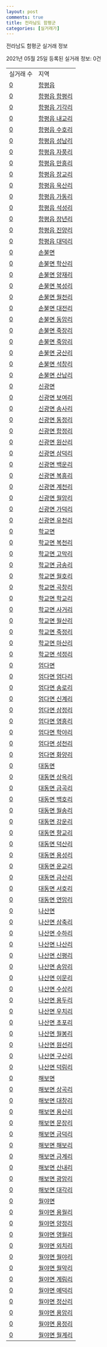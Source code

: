 ```yaml
---
layout: post
comments: true
title: 전라남도 함평군
categories: [실거래가]
---
```


전라남도 함평군 실거래 정보

2021년 05월 25일 등록된 실거래 정보: 0건


<table>
  <tr>
    <td>실거래 수</td>
    <td>지역</td>
  </tr>

  
  <tr>
    <td><a href="4686025000.html">0</a></td>
    <td><a href="4686025000.html">함평읍</a></td>
  </tr>
    

  <tr>
    <td><a href="4686025021.html">0</a></td>
    <td><a href="4686025021.html">함평읍 함평리</a></td>
  </tr>
    

  <tr>
    <td><a href="4686025022.html">0</a></td>
    <td><a href="4686025022.html">함평읍 기각리</a></td>
  </tr>
    

  <tr>
    <td><a href="4686025023.html">0</a></td>
    <td><a href="4686025023.html">함평읍 내교리</a></td>
  </tr>
    

  <tr>
    <td><a href="4686025024.html">0</a></td>
    <td><a href="4686025024.html">함평읍 수호리</a></td>
  </tr>
    

  <tr>
    <td><a href="4686025025.html">0</a></td>
    <td><a href="4686025025.html">함평읍 성남리</a></td>
  </tr>
    

  <tr>
    <td><a href="4686025026.html">0</a></td>
    <td><a href="4686025026.html">함평읍 자풍리</a></td>
  </tr>
    

  <tr>
    <td><a href="4686025027.html">0</a></td>
    <td><a href="4686025027.html">함평읍 만흥리</a></td>
  </tr>
    

  <tr>
    <td><a href="4686025028.html">0</a></td>
    <td><a href="4686025028.html">함평읍 장교리</a></td>
  </tr>
    

  <tr>
    <td><a href="4686025029.html">0</a></td>
    <td><a href="4686025029.html">함평읍 옥산리</a></td>
  </tr>
    

  <tr>
    <td><a href="4686025030.html">0</a></td>
    <td><a href="4686025030.html">함평읍 가동리</a></td>
  </tr>
    

  <tr>
    <td><a href="4686025031.html">0</a></td>
    <td><a href="4686025031.html">함평읍 석성리</a></td>
  </tr>
    

  <tr>
    <td><a href="4686025032.html">0</a></td>
    <td><a href="4686025032.html">함평읍 장년리</a></td>
  </tr>
    

  <tr>
    <td><a href="4686025033.html">0</a></td>
    <td><a href="4686025033.html">함평읍 진양리</a></td>
  </tr>
    

  <tr>
    <td><a href="4686025034.html">0</a></td>
    <td><a href="4686025034.html">함평읍 대덕리</a></td>
  </tr>
    

  <tr>
    <td><a href="4686031000.html">0</a></td>
    <td><a href="4686031000.html">손불면</a></td>
  </tr>
    

  <tr>
    <td><a href="4686031021.html">0</a></td>
    <td><a href="4686031021.html">손불면 학산리</a></td>
  </tr>
    

  <tr>
    <td><a href="4686031022.html">0</a></td>
    <td><a href="4686031022.html">손불면 양재리</a></td>
  </tr>
    

  <tr>
    <td><a href="4686031023.html">0</a></td>
    <td><a href="4686031023.html">손불면 북성리</a></td>
  </tr>
    

  <tr>
    <td><a href="4686031024.html">0</a></td>
    <td><a href="4686031024.html">손불면 월천리</a></td>
  </tr>
    

  <tr>
    <td><a href="4686031025.html">0</a></td>
    <td><a href="4686031025.html">손불면 대전리</a></td>
  </tr>
    

  <tr>
    <td><a href="4686031026.html">0</a></td>
    <td><a href="4686031026.html">손불면 동암리</a></td>
  </tr>
    

  <tr>
    <td><a href="4686031027.html">0</a></td>
    <td><a href="4686031027.html">손불면 죽장리</a></td>
  </tr>
    

  <tr>
    <td><a href="4686031028.html">0</a></td>
    <td><a href="4686031028.html">손불면 죽암리</a></td>
  </tr>
    

  <tr>
    <td><a href="4686031029.html">0</a></td>
    <td><a href="4686031029.html">손불면 궁산리</a></td>
  </tr>
    

  <tr>
    <td><a href="4686031030.html">0</a></td>
    <td><a href="4686031030.html">손불면 석창리</a></td>
  </tr>
    

  <tr>
    <td><a href="4686031031.html">0</a></td>
    <td><a href="4686031031.html">손불면 산남리</a></td>
  </tr>
    

  <tr>
    <td><a href="4686032000.html">0</a></td>
    <td><a href="4686032000.html">신광면</a></td>
  </tr>
    

  <tr>
    <td><a href="4686032021.html">0</a></td>
    <td><a href="4686032021.html">신광면 보여리</a></td>
  </tr>
    

  <tr>
    <td><a href="4686032022.html">0</a></td>
    <td><a href="4686032022.html">신광면 송사리</a></td>
  </tr>
    

  <tr>
    <td><a href="4686032023.html">0</a></td>
    <td><a href="4686032023.html">신광면 동정리</a></td>
  </tr>
    

  <tr>
    <td><a href="4686032024.html">0</a></td>
    <td><a href="4686032024.html">신광면 함정리</a></td>
  </tr>
    

  <tr>
    <td><a href="4686032025.html">0</a></td>
    <td><a href="4686032025.html">신광면 원산리</a></td>
  </tr>
    

  <tr>
    <td><a href="4686032026.html">0</a></td>
    <td><a href="4686032026.html">신광면 삼덕리</a></td>
  </tr>
    

  <tr>
    <td><a href="4686032027.html">0</a></td>
    <td><a href="4686032027.html">신광면 백운리</a></td>
  </tr>
    

  <tr>
    <td><a href="4686032028.html">0</a></td>
    <td><a href="4686032028.html">신광면 복흥리</a></td>
  </tr>
    

  <tr>
    <td><a href="4686032029.html">0</a></td>
    <td><a href="4686032029.html">신광면 계천리</a></td>
  </tr>
    

  <tr>
    <td><a href="4686032030.html">0</a></td>
    <td><a href="4686032030.html">신광면 월암리</a></td>
  </tr>
    

  <tr>
    <td><a href="4686032031.html">0</a></td>
    <td><a href="4686032031.html">신광면 가덕리</a></td>
  </tr>
    

  <tr>
    <td><a href="4686032032.html">0</a></td>
    <td><a href="4686032032.html">신광면 유천리</a></td>
  </tr>
    

  <tr>
    <td><a href="4686033000.html">0</a></td>
    <td><a href="4686033000.html">학교면</a></td>
  </tr>
    

  <tr>
    <td><a href="4686033021.html">0</a></td>
    <td><a href="4686033021.html">학교면 복천리</a></td>
  </tr>
    

  <tr>
    <td><a href="4686033022.html">0</a></td>
    <td><a href="4686033022.html">학교면 고막리</a></td>
  </tr>
    

  <tr>
    <td><a href="4686033023.html">0</a></td>
    <td><a href="4686033023.html">학교면 금송리</a></td>
  </tr>
    

  <tr>
    <td><a href="4686033024.html">0</a></td>
    <td><a href="4686033024.html">학교면 월호리</a></td>
  </tr>
    

  <tr>
    <td><a href="4686033025.html">0</a></td>
    <td><a href="4686033025.html">학교면 곡창리</a></td>
  </tr>
    

  <tr>
    <td><a href="4686033026.html">0</a></td>
    <td><a href="4686033026.html">학교면 학교리</a></td>
  </tr>
    

  <tr>
    <td><a href="4686033027.html">0</a></td>
    <td><a href="4686033027.html">학교면 사거리</a></td>
  </tr>
    

  <tr>
    <td><a href="4686033028.html">0</a></td>
    <td><a href="4686033028.html">학교면 월산리</a></td>
  </tr>
    

  <tr>
    <td><a href="4686033029.html">0</a></td>
    <td><a href="4686033029.html">학교면 죽정리</a></td>
  </tr>
    

  <tr>
    <td><a href="4686033030.html">0</a></td>
    <td><a href="4686033030.html">학교면 마산리</a></td>
  </tr>
    

  <tr>
    <td><a href="4686033031.html">0</a></td>
    <td><a href="4686033031.html">학교면 석정리</a></td>
  </tr>
    

  <tr>
    <td><a href="4686034000.html">0</a></td>
    <td><a href="4686034000.html">엄다면</a></td>
  </tr>
    

  <tr>
    <td><a href="4686034021.html">0</a></td>
    <td><a href="4686034021.html">엄다면 엄다리</a></td>
  </tr>
    

  <tr>
    <td><a href="4686034022.html">0</a></td>
    <td><a href="4686034022.html">엄다면 송로리</a></td>
  </tr>
    

  <tr>
    <td><a href="4686034023.html">0</a></td>
    <td><a href="4686034023.html">엄다면 신계리</a></td>
  </tr>
    

  <tr>
    <td><a href="4686034024.html">0</a></td>
    <td><a href="4686034024.html">엄다면 삼정리</a></td>
  </tr>
    

  <tr>
    <td><a href="4686034025.html">0</a></td>
    <td><a href="4686034025.html">엄다면 영흥리</a></td>
  </tr>
    

  <tr>
    <td><a href="4686034026.html">0</a></td>
    <td><a href="4686034026.html">엄다면 학야리</a></td>
  </tr>
    

  <tr>
    <td><a href="4686034027.html">0</a></td>
    <td><a href="4686034027.html">엄다면 성천리</a></td>
  </tr>
    

  <tr>
    <td><a href="4686034028.html">0</a></td>
    <td><a href="4686034028.html">엄다면 화양리</a></td>
  </tr>
    

  <tr>
    <td><a href="4686035000.html">0</a></td>
    <td><a href="4686035000.html">대동면</a></td>
  </tr>
    

  <tr>
    <td><a href="4686035021.html">0</a></td>
    <td><a href="4686035021.html">대동면 상옥리</a></td>
  </tr>
    

  <tr>
    <td><a href="4686035022.html">0</a></td>
    <td><a href="4686035022.html">대동면 금곡리</a></td>
  </tr>
    

  <tr>
    <td><a href="4686035023.html">0</a></td>
    <td><a href="4686035023.html">대동면 백호리</a></td>
  </tr>
    

  <tr>
    <td><a href="4686035024.html">0</a></td>
    <td><a href="4686035024.html">대동면 월송리</a></td>
  </tr>
    

  <tr>
    <td><a href="4686035025.html">0</a></td>
    <td><a href="4686035025.html">대동면 강운리</a></td>
  </tr>
    

  <tr>
    <td><a href="4686035026.html">0</a></td>
    <td><a href="4686035026.html">대동면 향교리</a></td>
  </tr>
    

  <tr>
    <td><a href="4686035027.html">0</a></td>
    <td><a href="4686035027.html">대동면 덕산리</a></td>
  </tr>
    

  <tr>
    <td><a href="4686035028.html">0</a></td>
    <td><a href="4686035028.html">대동면 용성리</a></td>
  </tr>
    

  <tr>
    <td><a href="4686035029.html">0</a></td>
    <td><a href="4686035029.html">대동면 운교리</a></td>
  </tr>
    

  <tr>
    <td><a href="4686035030.html">0</a></td>
    <td><a href="4686035030.html">대동면 금산리</a></td>
  </tr>
    

  <tr>
    <td><a href="4686035031.html">0</a></td>
    <td><a href="4686035031.html">대동면 서호리</a></td>
  </tr>
    

  <tr>
    <td><a href="4686035032.html">0</a></td>
    <td><a href="4686035032.html">대동면 연암리</a></td>
  </tr>
    

  <tr>
    <td><a href="4686036000.html">0</a></td>
    <td><a href="4686036000.html">나산면</a></td>
  </tr>
    

  <tr>
    <td><a href="4686036021.html">0</a></td>
    <td><a href="4686036021.html">나산면 삼축리</a></td>
  </tr>
    

  <tr>
    <td><a href="4686036022.html">0</a></td>
    <td><a href="4686036022.html">나산면 수하리</a></td>
  </tr>
    

  <tr>
    <td><a href="4686036023.html">0</a></td>
    <td><a href="4686036023.html">나산면 나산리</a></td>
  </tr>
    

  <tr>
    <td><a href="4686036024.html">0</a></td>
    <td><a href="4686036024.html">나산면 신평리</a></td>
  </tr>
    

  <tr>
    <td><a href="4686036025.html">0</a></td>
    <td><a href="4686036025.html">나산면 송암리</a></td>
  </tr>
    

  <tr>
    <td><a href="4686036026.html">0</a></td>
    <td><a href="4686036026.html">나산면 이문리</a></td>
  </tr>
    

  <tr>
    <td><a href="4686036027.html">0</a></td>
    <td><a href="4686036027.html">나산면 수상리</a></td>
  </tr>
    

  <tr>
    <td><a href="4686036028.html">0</a></td>
    <td><a href="4686036028.html">나산면 용두리</a></td>
  </tr>
    

  <tr>
    <td><a href="4686036029.html">0</a></td>
    <td><a href="4686036029.html">나산면 우치리</a></td>
  </tr>
    

  <tr>
    <td><a href="4686036030.html">0</a></td>
    <td><a href="4686036030.html">나산면 초포리</a></td>
  </tr>
    

  <tr>
    <td><a href="4686036031.html">0</a></td>
    <td><a href="4686036031.html">나산면 월봉리</a></td>
  </tr>
    

  <tr>
    <td><a href="4686036032.html">0</a></td>
    <td><a href="4686036032.html">나산면 원선리</a></td>
  </tr>
    

  <tr>
    <td><a href="4686036033.html">0</a></td>
    <td><a href="4686036033.html">나산면 구산리</a></td>
  </tr>
    

  <tr>
    <td><a href="4686036034.html">0</a></td>
    <td><a href="4686036034.html">나산면 덕림리</a></td>
  </tr>
    

  <tr>
    <td><a href="4686037000.html">0</a></td>
    <td><a href="4686037000.html">해보면</a></td>
  </tr>
    

  <tr>
    <td><a href="4686037021.html">0</a></td>
    <td><a href="4686037021.html">해보면 상곡리</a></td>
  </tr>
    

  <tr>
    <td><a href="4686037022.html">0</a></td>
    <td><a href="4686037022.html">해보면 대창리</a></td>
  </tr>
    

  <tr>
    <td><a href="4686037023.html">0</a></td>
    <td><a href="4686037023.html">해보면 용산리</a></td>
  </tr>
    

  <tr>
    <td><a href="4686037024.html">0</a></td>
    <td><a href="4686037024.html">해보면 문장리</a></td>
  </tr>
    

  <tr>
    <td><a href="4686037025.html">0</a></td>
    <td><a href="4686037025.html">해보면 금덕리</a></td>
  </tr>
    

  <tr>
    <td><a href="4686037026.html">0</a></td>
    <td><a href="4686037026.html">해보면 해보리</a></td>
  </tr>
    

  <tr>
    <td><a href="4686037027.html">0</a></td>
    <td><a href="4686037027.html">해보면 금계리</a></td>
  </tr>
    

  <tr>
    <td><a href="4686037028.html">0</a></td>
    <td><a href="4686037028.html">해보면 산내리</a></td>
  </tr>
    

  <tr>
    <td><a href="4686037029.html">0</a></td>
    <td><a href="4686037029.html">해보면 광암리</a></td>
  </tr>
    

  <tr>
    <td><a href="4686037030.html">0</a></td>
    <td><a href="4686037030.html">해보면 대각리</a></td>
  </tr>
    

  <tr>
    <td><a href="4686038000.html">0</a></td>
    <td><a href="4686038000.html">월야면</a></td>
  </tr>
    

  <tr>
    <td><a href="4686038021.html">0</a></td>
    <td><a href="4686038021.html">월야면 용월리</a></td>
  </tr>
    

  <tr>
    <td><a href="4686038022.html">0</a></td>
    <td><a href="4686038022.html">월야면 양정리</a></td>
  </tr>
    

  <tr>
    <td><a href="4686038023.html">0</a></td>
    <td><a href="4686038023.html">월야면 영월리</a></td>
  </tr>
    

  <tr>
    <td><a href="4686038024.html">0</a></td>
    <td><a href="4686038024.html">월야면 외치리</a></td>
  </tr>
    

  <tr>
    <td><a href="4686038025.html">0</a></td>
    <td><a href="4686038025.html">월야면 월야리</a></td>
  </tr>
    

  <tr>
    <td><a href="4686038026.html">0</a></td>
    <td><a href="4686038026.html">월야면 월악리</a></td>
  </tr>
    

  <tr>
    <td><a href="4686038027.html">0</a></td>
    <td><a href="4686038027.html">월야면 계림리</a></td>
  </tr>
    

  <tr>
    <td><a href="4686038028.html">0</a></td>
    <td><a href="4686038028.html">월야면 예덕리</a></td>
  </tr>
    

  <tr>
    <td><a href="4686038029.html">0</a></td>
    <td><a href="4686038029.html">월야면 정산리</a></td>
  </tr>
    

  <tr>
    <td><a href="4686038030.html">0</a></td>
    <td><a href="4686038030.html">월야면 용암리</a></td>
  </tr>
    

  <tr>
    <td><a href="4686038031.html">0</a></td>
    <td><a href="4686038031.html">월야면 용정리</a></td>
  </tr>
    

  <tr>
    <td><a href="4686038032.html">0</a></td>
    <td><a href="4686038032.html">월야면 월계리</a></td>
  </tr>
    


</table>
    